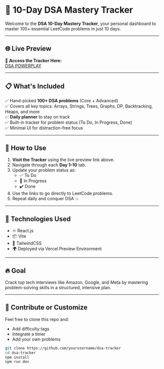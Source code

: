 # 🧠 10-Day DSA Mastery Tracker

Welcome to the **DSA 10-Day Mastery Tracker**, your personal dashboard to master 100+ essential LeetCode problems in just 10 days.

---

## 🌐 Live Preview

🔗 **Access the Tracker Here:**  
[DSA POWERPLAY](https://dsa-powerplay.vercel.app/)

---

## 📋 What's Included

✅ Hand-picked **100+ DSA problems** (Core + Advanced)  
✅ Covers all key topics: Arrays, Strings, Trees, Graphs, DP, Backtracking, Heaps, and more  
✅ **Daily planner** to stay on track  
✅ Built-in tracker for problem status (To Do, In Progress, Done)  
✅ Minimal UI for distraction-free focus

---

## 🚀 How to Use

1. **Visit the Tracker** using the live preview link above.
2. Navigate through each **Day 1–10** tab.
3. Update your problem status as:
   - ✅ To Do
   - 🚧 In Progress
   - ✔️ Done
4. Use the links to go directly to LeetCode problems.
5. Repeat daily and conquer DSA 💥

---

## 🧩 Technologies Used

- ⚛️ React.js  
- 📦 Vite  
- 💅 TailwindCSS  
- 🌍 Deployed via Vercel Preview Environment

---

## 🔥 Goal

Crack top tech interviews like Amazon, Google, and Meta by mastering problem-solving skills in a structured, intensive plan.

---

## 🙌 Contribute or Customize

Feel free to clone this repo and:
- Add difficulty tags
- Integrate a timer
- Add your own problems

```bash
git clone https://github.com/yourusername/dsa-tracker
cd dsa-tracker
npm install
npm run dev
